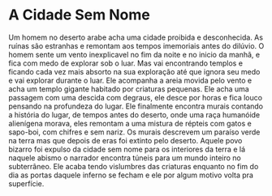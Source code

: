 # A Cidade Sem Nome

Um homem no deserto arabe acha uma cidade proibida e desconhecida. As ruínas são estranhas e remontam aos tempos imemoriais antes do dilúvio. O homem sente um vento inexplicavel no fim da noite e no inicio da manhã, e fica com medo de explorar sob o luar. Mas vai encontrando templos e ficando cada vez mais absorto na sua exploração até que ignora seu medo e vai explorar durante o luar. Ele acompanha a areia movida pelo vento e acha um templo gigante habitado por criaturas pequenas. Ele acha uma passagem com uma descida com degraus, ele desce por horas e fica louco pensando na profundeza do lugar. Ele finalmente encontra murais contando a história do lugar, de tempos antes do deserto, onde uma raça humanóide alienígena morava, eles remontam a uma mistura de répteis com gatos e sapo-boi, com chifres e sem nariz. Os murais descrevem um paraíso verde na terra mas que depois de eras foi extinto pelo deserto. Aquele povo bizarro foi expulso da cidade sem nome para os interiores da terra e lá naquele abismo o narrador encontra túneis para um mundo inteiro no subterrâneo. Ele acaba tendo vislumbres das criaturas enquanto no fim do dia as portas daquele inferno se fecham e ele por algum motivo volta pra superfície.